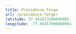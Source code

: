 ```yaml
---
title: Providence Forge
url: /providence-forge/
latitude: 37.441813100000005
longitude: -77.04357990000001
---
```

